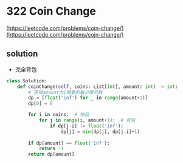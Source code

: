 # 322 Coin Change
[https://leetcode.com/problems/coin-change/](https://leetcode.com/problems/coin-change/)

## solution

- 完全背包
```python
class Solution:
    def coinChange(self, coins: List[int], amount: int) -> int:
        # 获得amount为i需要的最少硬币数
        dp = [float('inf') for _ in range(amount+1)]
        dp[0] = 0

        for i in coins:  # 物品
            for j in range(i, amount+1):  # 背包
                if dp[j-i] != float('inf'):
                    dp[j] = min(dp[j], dp[j-i]+1)
        
        if dp[amount] == float('inf'):
            return -1
        return dp[amount]

```
